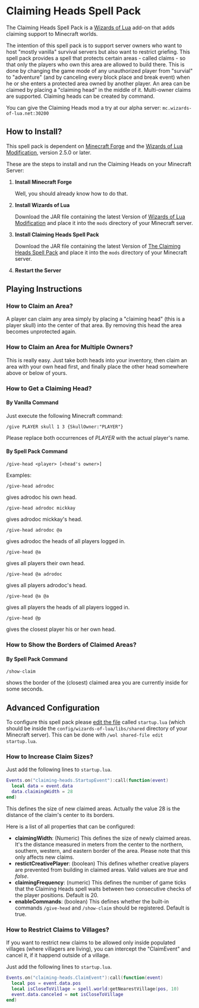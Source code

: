 # Claiming Heads Spell Pack
The Claiming Heads Spell Pack is a [Wizards of Lua](http://www.wizards-of-lua.net) add-on that adds claiming support to Minecraft worlds.

The intention of this spell pack is to support server owners who want to host "mostly vanilla" survival servers
but also want to restrict griefing. This spell pack provides a spell that protects certain areas - called claims -
so that only the players who own this area are allowed to build there. This is done by changing the game mode of
any unauthorized player from "survial" to "adventure" (and by canceling every block place and break event) when he or she enters a protected area owned by another player.
An area can be claimed by placing a "claiming head" in the middle of it. Multi-owner claims are supported. Claiming heads can be created by command.

You can give the Claiming Heads mod a try at our alpha server: ```mc.wizards-of-lua.net:30200```

## How to Install?
This spell pack is dependent on [Minecraft Forge](http://files.minecraftforge.net/maven/net/minecraftforge/forge/index_1.12.2.html) 
and the [Wizards of Lua Modification](https://minecraft.curseforge.com/projects/wizards-of-lua/files), version 2.5.0 or later.

These are the steps to install and run the Claiming Heads on your Minecraft Server:

1. **Install Minecraft Forge**

     Well, you should already know how to do that.
2. **Install Wizards of Lua**

     Download the JAR file containing the latest Version of 
     [Wizards of Lua Modification](https://minecraft.curseforge.com/projects/wizards-of-lua/files) and place it
     into the `mods` directory of your Minecraft server.
     
3. **Install Claiming Heads Spell Pack**

    Download the JAR file containing the latest Version of 
    [The Claiming Heads Spell Pack](https://minecraft.curseforge.com/projects/claiming-heads-spell-pack/files) and place it
    into the `mods` directory of your Minecraft server.
    
4. **Restart the Server**

## Playing Instructions
### How to Claim an Area?
A player can claim any area simply by placing a "claiming head" (this is a player skull) into the center of that area.
By removing this head the area becomes unprotected again.

### How to Claim an Area for Multiple Owners?
This is really easy. Just take both heads into your inventory, then claim an area with your own head first, and finally place the other head somewhere above or below of yours.

### How to Get a Claiming Head?
#### By Vanilla Command
Just execute the following Minecraft command:
```
/give PLAYER skull 1 3 {SkullOwner:"PLAYER"}
```
Please replace both occurrences of *PLAYER* with the actual player's name.
#### By Spell Pack Command
```
/give-head <player> [<head's owner>]
```
Examples:
```
/give-head adrodoc
```
gives adrodoc his own head.
```
/give-head adrodoc mickkay
```
gives adrodoc mickkay's head.
```
/give-head adrodoc @a
```
gives adrodoc the heads of all players logged in.
```
/give-head @a
```
gives all players their own head.
```
/give-head @a adrodoc
```
gives all players adrodoc's head.
```
/give-head @a @a
```
gives all players the heads of all players logged in.
```
/give-head @p
```
gives the closest player his or her own head.


### How to Show the Borders of Claimed Areas?
#### By Spell Pack Command
```
/show-claim
```
shows the border of the (closest) claimed area you are currently inside for some seconds.

## Advanced Configuration

To configure this spell pack please [edit the file](http://www.wizards-of-lua.net/tutorials/importing_lua_files/) called `startup.lua`
(which should be inside the `config/wizards-of-lua/libs/shared` directory of your Minecraft server).
This can be done with ```/wol shared-file edit startup.lua```. 

### How to Increase Claim Sizes?
Just add the following lines to `startup.lua`.

```lua
Events.on("claiming-heads.StartupEvent"):call(function(event)
  local data = event.data
  data.claimingWidth = 28
end)
```
This defines the size of new claimed areas. Actually the value 28 is the distance of the claim's center to its borders.

Here is a list of all properties that can be configured:

* **claimingWidth**: (Numeric) This defines the size of newly claimed areas. It's the distance measured in meters from the center to the northern, southern, western, and eastern border of the area. Please note that this only affects new claims. 
* **restictCreativePlayer**: (boolean) This defines whether creative players are prevented from building in claimed areas. Valid values are *true* and *false*.
* **claimingFrequency**: (numeric) This defines the number of game ticks that the Claiming Heads spell waits between two consecutive  checks of the player positions. Default is 20.
* **enableCommands**: (boolean) This defines whether the built-in commands ```/give-head``` and ```/show-claim``` should be registered. Default is true.

### How to Restrict Claims to Villages?
If you want to restrict new claims to be allowed only inside populated villages (where villagers are living), you
can intercept the "ClaimEvent" and cancel it, if it happend outside of a village.

Just add the following lines to `startup.lua`.

```lua
Events.on("claiming-heads.ClaimEvent"):call(function(event)
  local pos = event.data.pos
  local isCloseToVillage = spell.world:getNearestVillage(pos, 10)
  event.data.canceled = not isCloseToVillage
end)
```

